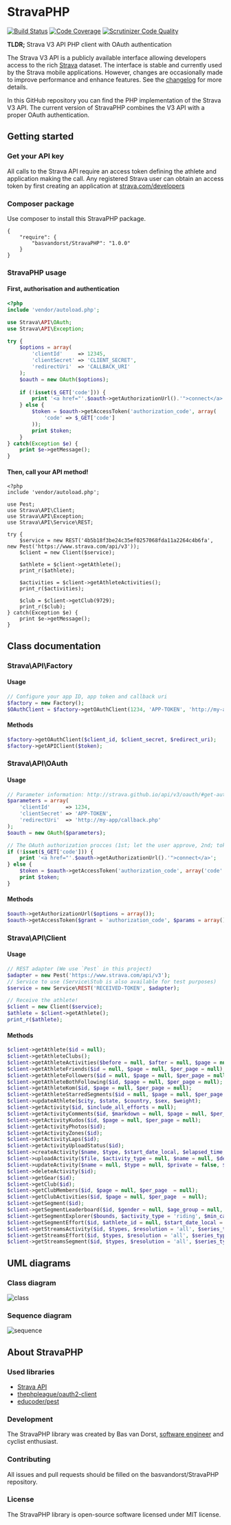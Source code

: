 StravaPHP
=========
[![Build Status](https://scrutinizer-ci.com/g/basvandorst/StravaPHP/badges/build.png?b=master)](https://scrutinizer-ci.com/g/basvandorst/StravaPHP/build-status/master)
[![Code Coverage](https://scrutinizer-ci.com/g/basvandorst/StravaPHP/badges/coverage.png?b=master)](https://scrutinizer-ci.com/g/basvandorst/StravaPHP/?branch=master)
[![Scrutinizer Code Quality](https://scrutinizer-ci.com/g/basvandorst/StravaPHP/badges/quality-score.png?b=master)](https://scrutinizer-ci.com/g/basvandorst/StravaPHP/?branch=master)

**TLDR;** Strava V3 API PHP client with OAuth authentication

The Strava V3 API is a publicly available interface allowing developers access 
to the rich [Strava](http://www.strava.com/) dataset. The interface is stable and currently used by the 
Strava mobile applications. However, changes are occasionally made to improve 
performance and enhance features. See the [changelog](http://strava.github.io/api/v3/changelog/) for more details.

In this GitHub repository you can find the PHP implementation of the 
Strava V3 API. The current version of StravaPHP combines the V3 API 
with a proper OAuth authentication.

## Getting started
### Get your API key
All calls to the Strava API require an access token defining the athlete and 
application making the call. Any registered Strava user can obtain an access 
token by first creating an application at [strava.com/developers](http://www.strava.com/developers)

### Composer package 
Use composer to install this StravaPHP package.

```
{
    "require": {
        "basvandorst/StravaPHP": "1.0.0"
    }
}
```


### StravaPHP usage
#### First, authorisation and authentication
```php
<?php 
include 'vendor/autoload.php';

use Strava\API\OAuth;
use Strava\API\Exception;

try {
    $options = array(
        'clientId'     => 12345, 
        'clientSecret' => 'CLIENT_SECRET',
        'redirectUri'  => 'CALLBACK_URI'
    );
    $oauth = new OAuth($options);
    
    if (!isset($_GET['code'])) {
        print '<a href="'.$oauth->getAuthorizationUrl().'">connect</a>';
    } else {
        $token = $oauth->getAccessToken('authorization_code', array(
            'code' => $_GET['code']
        ));
        print $token;
    }
} catch(Exception $e) {
    print $e->getMessage();
}
```
#### Then, call your API method!
```
<?php 
include 'vendor/autoload.php';

use Pest;
use Strava\API\Client;
use Strava\API\Exception;
use Strava\API\Service\REST;

try { 
    $service = new REST('4b5b18f3be24c35ef0257068fda11a2264c4b6fa', new Pest('https://www.strava.com/api/v3'));
    $client = new Client($service);

    $athlete = $client->getAthlete();
    print_r($athlete);

    $activities = $client->getAthleteActivities();
    print_r($activities);

    $club = $client->getClub(9729);
    print_r($club);
} catch(Exception $e) {
    print $e->getMessage();
}
```

## Class documentation

### Strava\API\Factory
#### Usage
```php
// Configure your app ID, app token and callback uri
$factory = new Factory();
$OAuthClient = $factory->getOAuthClient(1234, 'APP-TOKEN', 'http://my-app/callback.php');
```
#### Methods
```php
$factory->getOAuthClient($client_id, $client_secret, $redirect_uri);
$factory->getAPIClient($token);
```

### Strava\API\OAuth
#### Usage
```php
// Parameter information: http://strava.github.io/api/v3/oauth/#get-authorize
$parameters = array(
    'clientId'     => 1234,
    'clientSecret' => 'APP-TOKEN',
    'redirectUri'  => 'http://my-app/callback.php'
);
$oauth = new OAuth($parameters);

// The OAuth authorization procces (1st; let the user approve, 2nd; token exchange with Strava)
if (!isset($_GET['code'])) {
    print '<a href="'.$oauth->getAuthorizationUrl().'">connect</a>';
} else {
    $token = $oauth->getAccessToken('authorization_code', array('code' => $_GET['code']));
    print $token;
}
```
#### Methods
```php
$oauth->getAuthorizationUrl($options = array());
$oauth->getAccessToken($grant = 'authorization_code', $params = array());
```
### Strava\API\Client
#### Usage
```php
// REST adapter (We use `Pest` in this project)
$adapter = new Pest('https://www.strava.com/api/v3');
// Service to use (Service\Stub is also available for test purposes)
$service = new Service\REST('RECEIVED-TOKEN', $adapter);

// Receive the athlete!
$client = new Client($service);
$athlete = $client->getAthlete();
print_r($athlete);
```
#### Methods
```php
$client->getAthlete($id = null);
$client->getAthleteClubs();
$client->getAthleteActivities($before = null, $after = null, $page = null, $per_page = null);
$client->getAthleteFriends($id = null, $page = null, $per_page = null);
$client->getAthleteFollowers($id = null, $page = null, $per_page = null);
$client->getAthleteBothFollowing($id, $page = null, $per_page = null);
$client->getAthleteKom($id, $page = null, $per_page = null);
$client->getAthleteStarredSegments($id = null, $page = null, $per_page = null);
$client->updateAthlete($city, $state, $country, $sex, $weight);
$client->getActivity($id, $include_all_efforts = null);
$client->getActivityComments($id, $markdown = null, $page = null, $per_page = null);
$client->getActivityKudos($id, $page = null, $per_page = null);
$client->getActivityPhotos($id);
$client->getActivityZones($id);
$client->getActivityLaps($id);
$client->getActivityUploadStatus($id);
$client->createActivity($name, $type, $start_date_local, $elapsed_time, $description = null, $distance = null);
$client->uploadActivity($file, $activity_type = null, $name = null, $description = null, $private = null, $trainer = null, $data_type = null, $external_id = null);
$client->updateActivity($name = null, $type = null, $private = false, $commute = false, $trainer = false, $gear_id = null, $description = null);
$client->deleteActivity($id);
$client->getGear($id);
$client->getClub($id);
$client->getClubMembers($id, $page = null, $per_page  = null);
$client->getClubActivities($id, $page = null, $per_page  = null);
$client->getSegment($id);
$client->getSegmentLeaderboard($id, $gender = null, $age_group = null, $weight_class = null, $following = null, $club_id = null, $date_range = null, $page = null, $per_page = null);
$client->getSegmentExplorer($bounds, $activity_type = 'riding', $min_cat = null, $max_cat = null);
$client->getSegmentEffort($id, $athlete_id = null, $start_date_local = null, $end_date_local = null, $page = null, $per_page = null);
$client->getStreamsActivity($id, $types, $resolution = 'all', $series_type = 'distance');
$client->getStreamsEffort($id, $types, $resolution = 'all', $series_type = 'distance');
$client->getStreamsSegment($id, $types, $resolution = 'all', $series_type = 'distance');
```

## UML diagrams
### Class diagram
![class](https://cloud.githubusercontent.com/assets/1196963/4705696/764cd4e2-587e-11e4-8c9f-d265255ee0a2.png)
### Sequence diagram
![sequence](https://cloud.githubusercontent.com/assets/1196963/4781256/14ad07f2-5c93-11e4-9f2c-b304fe312f05.png)

## About StravaPHP
### Used libraries
- [Strava API](http://strava.github.io/api/)
- [thephpleague/oauth2-client](https://github.com/thephpleague/oauth2-client/)
- [educoder/pest](https://github.com/educoder/pest)

### Development
The StravaPHP library was created by Bas van Dorst, [software engineer](https://www.linkedin.com/in/basvandorst) and cyclist enthusiast.

### Contributing
All issues and pull requests should be filled on the basvandorst/StravaPHP repository.

### License
The StravaPHP library is open-source software licensed under MIT license.

